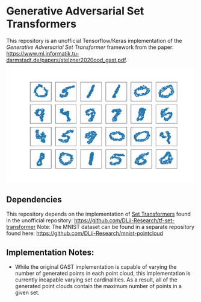 # Generative Adversarial Set Transformers

This repository is an unofficial Tensorflow/Keras implementation of the *Generative Adversarial Set Transformer* framework from the paper: https://www.ml.informatik.tu-darmstadt.de/papers/stelzner2020ood_gast.pdf.

![Training GAST Animation](./images/training.gif)

## Dependencies

This repository depends on the implementation of [Set Transformers](https://arxiv.org/abs/1810.00825) found in the unofficial repository: https://github.com/DLii-Research/tf-set-transformer
Note: The MNIST dataset can be found in a separate repository found here: https://github.com/DLii-Research/mnist-pointcloud

## Implementation Notes:

* While the original GAST implementation is capable of varying the number of generated points in each point cloud, this implementation is currently incapable varying set cardinalities. As a result, all of the generated point clouds contain the maximum number of points in a given set.
